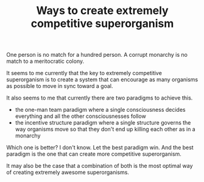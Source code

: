 ﻿---
layout: post
title: "Ways to create extremely competitive superorganism"
---

One person is no match for a hundred person. A corrupt monarchy is no match to a meritocratic colony.

It seems to me currently that the key to extremely competitive superorganism is to create a system that can encourage as many organisms as possible to move in sync toward a goal.

It also seems to me that currently there are two paradigms to achieve this.

- the one-man team paradigm where a single consciousness decides everything and all the other consciousnesses follow
- the incentive structure paradigm where a single structure governs the way organisms move so that they don't end up killing each other as in a monarchy

Which one is better? I don't know. Let the best paradigm win. And the best paradigm is the one that can create more competitive superorganism.

It may also be the case that a combination of both is the most optimal way of creating extremely awesome superorganisms.